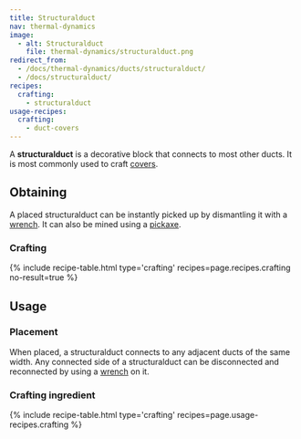 ```yaml
---
title: Structuralduct
nav: thermal-dynamics
image:
  - alt: Structuralduct
    file: thermal-dynamics/structuralduct.png
redirect_from:
  - /docs/thermal-dynamics/ducts/structuralduct/
  - /docs/structuralduct/
recipes:
  crafting:
    - structuralduct
usage-recipes:
  crafting:
    - duct-covers
---
```


A **structuralduct** is a decorative block that connects to most other ducts. It
is most commonly used to craft [covers](/docs/covers/).


Obtaining
---------

A placed structuralduct can be instantly picked up by dismantling it with a
[wrench](/docs/wrenches/). It can also be mined using a
[pickaxe](https://minecraft.gamepedia.com/Pickaxe).

### Crafting
{% include recipe-table.html type='crafting' recipes=page.recipes.crafting no-result=true %}


Usage
-----

### Placement
When placed, a structuralduct connects to any adjacent ducts of the same width.
Any connected side of a structuralduct can be disconnected and reconnected by
using a [wrench](/docs/wrenches/) on it.

### Crafting ingredient
{% include recipe-table.html type='crafting' recipes=page.usage-recipes.crafting %}
